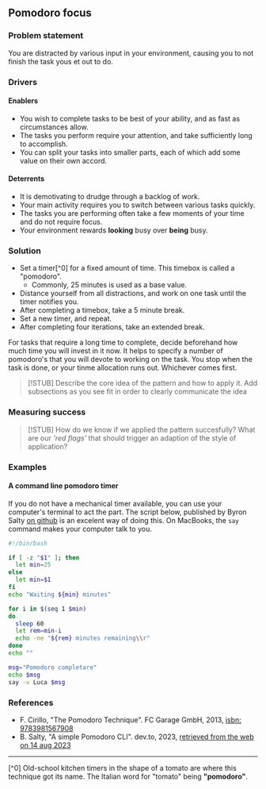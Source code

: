 ## Pomodoro focus

### Problem statement

You are distracted by various input in your environment, causing you to not finish the task yous et out to do.

### Drivers

#### Enablers

* You wish to complete tasks to be best of your ability, and as fast as circumstances allow. 
* The tasks you perform require your attention, and take sufficiently long to accomplish.
* You can split your tasks into smaller parts, each of which add some value on their own accord.

#### Deterrents

* It is demotivating to drudge through a backlog of work.
* Your main activity requires you to switch between various tasks quickly.
* The tasks you are performing often take a few moments of your time and do not require focus.
* Your environment rewards __looking__ busy over __being__ busy.

### Solution

* Set a timer[^0] for a fixed amount of time. This timebox is called a "pomodoro". 
  * Commonly, 25 minutes is used as a base value. 
* Distance yourself from all distractions, and work on one task until the timer notifies you.
* After completing a timebox, take a 5 minute break.
* Set a new timer, and repeat.
* After completing four iterations, take an extended break.

For tasks that require a long time to complete, decide beforehand how much time you will invest in it now.
It helps to specify a number of pomodoro's that you will devote to working on the task. You stop when the task is done, or your tinme allocation 
runs out. Whichever comes first.

> [!STUB]
> Describe the core idea of the pattern and how to apply it.
> Add subsections as you see fit in order to clearly communicate the idea

### Measuring success

> [!STUB]
> How do we know if we applied the pattern succesfully? What are our _'red flags'_ that should
> trigger an adaption of the style of application?

### Examples

#### A command line pomodoro timer

If you do not have a mechanical timer available, you can use your computer's terminal to act the part.
The script below, published by Byron Salty [on github](https://github.com/byronsalty/pom/blob/main/pom) is an excelent way of doing this. 
On MacBooks, the `say` command makes your computer talk to you.

```bash
#!/bin/bash

if [ -z "$1" ]; then
  let min=25 
else
  let min=$1
fi
echo "Waiting ${min} minutes"

for i in $(seq 1 $min)
do
  sleep 60  
  let rem=min-i
  echo -ne "${rem} minutes remaining\\r"
done
echo ""

msg="Pomodoro completare"
echo $msg
say -v Luca $msg
```

### References

* F. Cirillo, "The Pomodoro Technique". FC Garage GmbH, 2013, [isbn: 9783981567908](https://www.goodreads.com/book/show/18482790-the-pomodoro-technique)
* B. Salty, "A simple Pomodoro CLI". dev.to, 2023, [retrieved from the web on 14 aug 2023](https://dev.to/byronsalty/a-simple-pomodoro-cli-48p0)
---
[^0] Old-school kitchen timers in the shape of a tomato are where this technique got its name. The Italian word for "tomato" being __"pomodoro"__. 